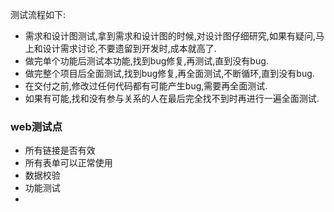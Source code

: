测试流程如下:
* 需求和设计图测试,拿到需求和设计图的时候,对设计图仔细研究,如果有疑问,马上和设计需求讨论,不要遗留到开发时,成本就高了.
* 做完单个功能后测试本功能,找到bug修复,再测试,直到没有bug.
* 做完整个项目后全面测试,找到bug修复,再全面测试,不断循环,直到没有bug.
* 在交付之前,修改过任何代码都有可能产生bug,需要再全面测试.
* 如果有可能,找和没有参与关系的人在最后完全找不到时再进行一遍全面测试.


### web测试点
* 所有链接是否有效
* 所有表单可以正常使用
* 数据校验
* 功能测试
* 